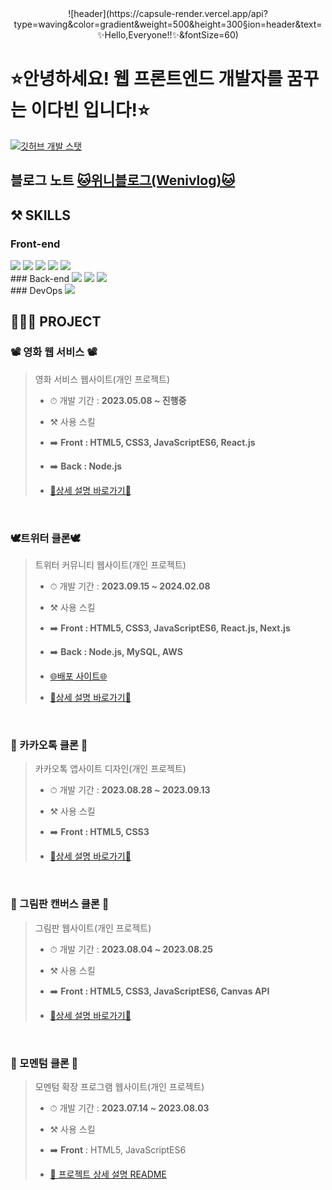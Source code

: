 <!-- ---------- ---------- ---------- ---------- ---------- 메인 리드미 가운데 정렬 ---------- ---------- ---------- ---------- ---------- -->

<center>
  ![header](https://capsule-render.vercel.app/api?type=waving&color=gradient&weight=500&height=300&section=header&text=✨Hello,Everyone!!✨&fontSize=60)
</center>

# ⭐안녕하세요! 웹 프론트엔드 개발자를 꿈꾸는 이다빈 입니다!⭐
<!-- 깃허브 스탯 표기(순위 대신 깃허브 로고 표시) -->
[![깃허브 개발 스탯](https://github-readme-stats.vercel.app/api?username=Yeon-seong&count_private=true&show_icons=true&theme=ambient_gradient&weight=50&height=200&rank_icon=github)](https://github.com/anuraghazra/github-readme-stats)
<br>

<h2>블로그 노트
<a href="https://yeon-seong.github.io/frontend_wenivlog/">🐱위니블로그(Wenivlog)🐱</a>
<br>

## ⚒️ SKILLS
### Front-end
<img src="https://img.shields.io/badge/HTML5-E34F26?style=for-the-badge&logo=html5&logoColor=white"/>
<img src="https://img.shields.io/badge/CSS3-1572B6?style=for-the-badge&logo=CSS3&logoColor=white">
<img src="https://img.shields.io/badge/JavaScript-F7DF1E?style=for-the-badge&logo=JavaScript&logoColor=white"/>
<img src="https://img.shields.io/badge/React-20232A?style=for-the-badge&logo=react&logoColor=61DAFB"/>
<img src="https://img.shields.io/badge/Next.js-000?logo=nextdotjs&logoColor=fff&style=for-the-badge"/>
<br>
### Back-end
<img src="https://img.shields.io/badge/Node.js-43853D?style=for-the-badge&logo=node.js&logoColor=white"/>
<img src="https://img.shields.io/badge/MySQL-005C84?style=for-the-badge&logo=mysql&logoColor=white"/>
<img src="https://img.shields.io/badge/Amazon_AWS-FF9900?style=for-the-badge&logo=amazonaws&logoColor=white"/>
<br>
### DevOps
<img src="https://img.shields.io/badge/GitHub-100000?style=for-the-badge&logo=github&logoColor=white"/>
<br>
  
## 👩🏻‍💻 PROJECT
### 📽 영화 웹 서비스 📽
> 영화 서비스 웹사이트(개인 프로젝트)
> * <p>⏱ 개발 기간 : <b>2023.05.08 ~ 진행중</b></p>
> * <p>⚒️ 사용 스킬</p>
> * <p>➡️ <b>Front : HTML5, CSS3, JavaScriptES6, React.js</b></p>
> * <p>➡️ <b>Back : Node.js</b></p>
> * <a href="https://github.com/Yeon-seong/react-movie-web"><p>🔗상세 설명 바로가기🔗</p></a>
<br>

### 🕊트위터 클론🕊
> 트위터 커뮤니티 웹사이트(개인 프로젝트)
> * <p>⏱ 개발 기간 : <b>2023.09.15 ~ 2024.02.08</b></p>
> * <p>⚒️ 사용 스킬 </p>
> * <p>➡️ <b>Front : HTML5, CSS3, JavaScriptES6, React.js, Next.js</b></p>
> * <p>➡️ <b>Back : Node.js, MySQL, AWS</b> </p>
> * <a href="http://nodebird.xyz/"> <p>🌐배포 사이트🌐</p></a>
> * <a href="https://github.com/Yeon-seong/react-nodebird"><p>🔗상세 설명 바로가기🔗</p></a>
<br>

### 💬 카카오톡 클론 💬
> 카카오톡 앱사이트 디자인(개인 프로젝트)
> * <p>⏱ 개발 기간 : <b>2023.08.28 ~ 2023.09.13</b></p>
> * <p>⚒️ 사용 스킬</p>
> * <p>➡️ <b>Front : HTML5, CSS3</b></p>
> * <a href="https://github.com/Yeon-seong/FrontEnd_Project"><p>🔗상세 설명 바로가기🔗</p></a>
<br>

### 🎨 그림판 캔버스 클론 🎨
> 그림판 웹사이트(개인 프로젝트)
> * <p>⏱ 개발 기간 : <b>2023.08.04 ~ 2023.08.25</b></p>
> * <p>⚒️ 사용 스킬</p>
> * <p>➡️ <b>Front : HTML5, CSS3, JavaScriptES6, Canvas API</b></p>
> * <a href="https://github.com/Yeon-seong/FrontEnd_Project"><p>🔗상세 설명 바로가기🔗</p></a>
<br>

### 📒 모멘텀 클론 📒
> 모멘텀 확장 프로그램 웹사이트(개인 프로젝트)
> * <p>⏱ 개발 기간 : <b>2023.07.14 ~ 2023.08.03</b></p>
> * <p>⚒️ 사용 스킬</p>
> * <p> ➡️ <b>Front</b> : HTML5, JavaScriptES6</p>
> * <a href="https://github.com/Yeon-seong/FrontEnd_Project"><p>🔗 프로젝트 상세 설명 README</p></a>
<br>
